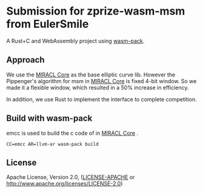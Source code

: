 # Submission for zprize-wasm-msm from EulerSmile

A Rust+C and WebAssembly project using [wasm-pack](https://github.com/rustwasm/wasm-pack).



## Approach

We use the [MIRACL Core](https://github.com/miracl/core) as the base elliptic curve lib.  However the Pippenger's algorithm for msm in  [MIRACL Core](https://github.com/miracl/core) is fixed 4-bit window. So we made it a flexible window, which resulted in a 50% increase in efficiency.

In addition, we use Rust to implement the interface to complete competition.



## Build with wasm-pack

emcc is used to build the c code of in  [MIRACL Core](https://github.com/miracl/core) .

```
CC=emcc AR=llvm-ar wasm-pack build
```



## License

Apache License, Version 2.0, ([LICENSE-APACHE](LICENSE-APACHE) or http://www.apache.org/licenses/LICENSE-2.0)

